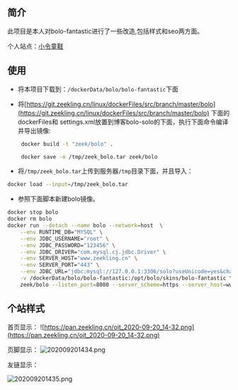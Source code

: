 ## 简介

此项目是本人对bolo-fantastic进行了一些改造,包括样式和seo两方面。

个人站点：[小令童鞋](https://www.zeekling.cn/)

## 使用

- 将本项目下载到：`/dockerData/bolo/bolo-fantastic`下面

- 将[https://git.zeekling.cn/linux/dockerFiles/src/branch/master/bolo](https://git.zeekling.cn/linux/dockerFiles/src/branch/master/bolo)
  下面的dockerFiles和 settings.xml放置到博客bolo-solo的下面，执行下面命令编译并导出镜像:

  ```sh
   docker build -t "zeek/bolo" .

   docker save -o /tmp/zeek_bolo.tar zeek/bolo
  ```
- 将`/tmp/zeek_bolo.tar`上传到服务器`/tmp`目录下面，并且导入：
```sh
docker load --input=/tmp/zeek_bolo.tar
```

- 参照下面脚本新建bolo镜像。
```sh
docker stop bolo
docker rm bolo
docker run --detach --name bolo --network=host  \
    --env RUNTIME_DB="MYSQL" \
    --env JDBC_USERNAME="root" \
    --env JDBC_PASSWORD="123456" \
    --env JDBC_DRIVER="com.mysql.cj.jdbc.Driver" \
	--env SERVER_HOST="www.zeekling.cn" \
	--env SERVER_PORT="443" \
    --env JDBC_URL="jdbc:mysql://127.0.0.1:3306/solo?useUnicode=yes&characterEncoding=UTF-8&allowPublicKeyRetrieval=true&useSSL=false&serverTimezone=UTC" \
    -v /dockerData/bolo/bolo-fantastic:/opt/bolo/skins/bolo-fantastic \
    zeek/bolo --listen_port=8080 --server_scheme=https --server_host=www.zeekling.cn --lute_http=http://127.0.0.1:8249 \
```

## 个站样式

首页显示：
![https://pan.zeekling.cn/oit_2020-09-20_14-32.png](https://pan.zeekling.cn/oit_2020-09-20_14-32.png)

页脚显示：
![202009201434.png](https://pan.zeekling.cn/713_2020-09-20_14-34.png)

友链显示：

![202009201435.png](https://pan.zeekling.cn/46U_2020-09-20_14-35.png)


